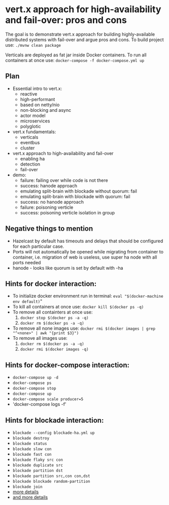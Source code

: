 # vert.x approach for high-availability and fail-over: pros and cons

The goal is to demonstrate vert.x approach for building highly-available distributed systems with fail-over and argue pros and cons.
To build project use: `./mvnw clean package`

Verticals are deployed as fat jar inside Docker containers. 
To run all containers at once use: `docker-compose -f docker-compose.yml up` 
 
## Plan
 - Essential intro to vert.x: 
   - reactive
   - high-performant
   - based on netty/nio
   - non-blocking and async 
   - actor model 
   - microservices
   - polyglotic  
 - vert.x fundamentals:
   - verticals
   - eventbus
   - cluster
 - vert.x approach to high-availability and fail-over
   - enabling ha
   - detection
   - fail-over
 - demo:
   - failure: failing over while code is not there
   - success: hanode approach
   - emulating split-brain with blockade without quorum: fail
   - emulating split-brain with blockade with quorum: fail
   - success: no hanode approach
   - failure: poisoning verticle  
   - success: poisoning verticle isolation in group

## Negative things to mention
 - Hazelcast by default has timeouts and delays that should be configured for each particular case.    
 - Ports will not automatically be opened while migrating from container to container, i.e. migration of web is useless,
 use super ha node with all ports needed
 - hanode - looks like quorum is set by default with -ha
 
## Hints for docker interaction:
 - To initialize docker environment run in terminal: `eval "$(docker-machine env default)`"
 - To kill all containers at once use: `docker kill $(docker ps -q)`
 - To remove all containters at once use:
    1. `docker stop $(docker ps -a -q)`
    2. `docker rm $(docker ps -a -q)`
 - To remove all none images use: `docker rmi $(docker images | grep "^<none>" | awk "{print $3}")`
 - To remove all images use:
    1. `docker rm $(docker ps -a -q)`
    2. `docker rmi $(docker images -q)`
 
## Hints for docker-compose interaction: 
 - `docker-compose up -d`
 - `docker-compose ps`
 - `docker-compose stop`
 - `docker-compose up`
 - `docker-compose scale producer=5`
 - 'docker-compose logs -f'
    
## Hints for blockade interaction:
 - `blockade --config blockade-ha.yml up`
 - `blockade destroy`
 - `blockade status`
 - `blockade slow con`
 - `blockade fast con`
 - `blockade flaky src con`
 - `blockade duplicate src`
 - `blockade partition dst`
 - `blockade partition src,con con,dst`
 - `blockade blockade random-partition`
 - `blockade join`
 - [more details](https://github.com/worstcase/blockade#commands)
 - [and more details](https://blockade.readthedocs.io/en/latest/)
 